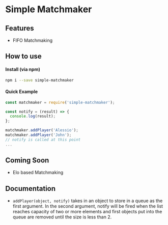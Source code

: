 # Simple Matchmaker

## Features
- FIFO Matchmaking

## How to use

#### Install (via npm)
```bash
npm i --save simple-matchmaker
```
#### Quick Example
```js
const matchmaker = require('simple-matchmaker');

const notify = (result) => { 
  console.log(result);
};

matchmaker.addPlayer('Alessio');
matchmaker.addPlayer('John');
// notify is called at this point
...
```

####

## Coming Soon
- Elo based Matchmaking

## Documentation

- `addPlayer(object, notify)` takes in an object to store in a queue as the first argument. In the second argument, notify will be fired when the list reaches capacity of two or more elements and first objects put into the queue are removed until the size is less than 2.
